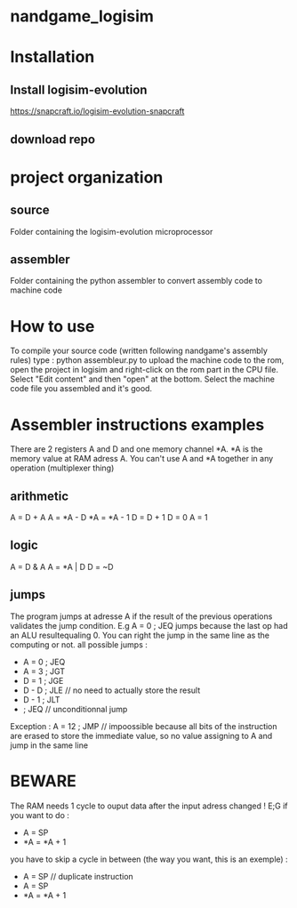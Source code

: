 # nandgame_logisim

# Installation

## Install logisim-evolution
https://snapcraft.io/logisim-evolution-snapcraft

## download repo

# project organization
## source
Folder containing the logisim-evolution microprocessor

 ## assembler
 Folder containing the python assembler to convert assembly code to machine code

 # How to use
 To compile your source code (written following nandgame's assembly rules) type :
 python assembleur.py <source> <dest> 
 to upload the machine code to the rom, open the project in logisim and right-click on the rom part in the CPU file. Select "Edit content" and then "open" at the bottom. Select the machine code file you assembled and it's good.

 # Assembler instructions examples
 There are 2 registers A and D and one memory channel \*A. \*A is the memory value at RAM adress A. You can't use A and \*A together in any operation (multiplexer thing)

 ## arithmetic
 A = D + A
 A = \*A - D
 \*A = \*A - 1
 D = D + 1
 D = 0
 A = 1

 ## logic
 A = D & A
 A = \*A | D
 D = ~D

 ## jumps
 The program jumps at adresse A if the result of the previous operations validates the jump condition. E.g A = 0 ; JEQ jumps because the last op had an ALU resultequaling 0. You can right the jump in the same line as the computing or not.
 all possible jumps :
 - A = 0 ; JEQ
 - A = 3
   ; JGT
 - D = 1 ; JGE
 - D - D ; JLE // no need to actually store the result
 - D - 1 ; JLT
 - ; JEQ // unconditionnal jump

 Exception :
 A = 12 ; JMP // impoossible because all bits of the instruction are erased to store the immediate value, so no value assigning to A and jump in the same line

 # BEWARE
 The RAM needs 1 cycle to ouput data after the input adress changed ! E;G if you want to do :
 - A = SP
 - \*A = \*A + 1
 
 you have to skip a cycle in between (the way you want, this is an exemple) : 
 - A = SP
 // duplicate instruction
 - A = SP
 - *A = *A + 1